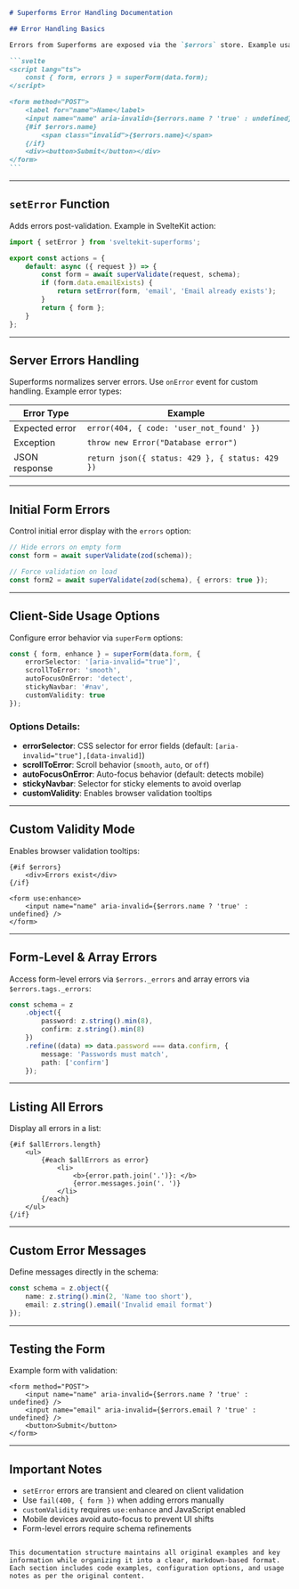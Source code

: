 ````markdown
# Superforms Error Handling Documentation

## Error Handling Basics

Errors from Superforms are exposed via the `$errors` store. Example usage:

```svelte
<script lang="ts">
	const { form, errors } = superForm(data.form);
</script>

<form method="POST">
	<label for="name">Name</label>
	<input name="name" aria-invalid={$errors.name ? 'true' : undefined} bind:value={$form.name} />
	{#if $errors.name}
		<span class="invalid">{$errors.name}</span>
	{/if}
	<div><button>Submit</button></div>
</form>
```
````

---

## `setError` Function

Adds errors post-validation. Example in SvelteKit action:

```typescript
import { setError } from 'sveltekit-superforms';

export const actions = {
	default: async ({ request }) => {
		const form = await superValidate(request, schema);
		if (form.data.emailExists) {
			return setError(form, 'email', 'Email already exists');
		}
		return { form };
	}
};
```

---

## Server Errors Handling

Superforms normalizes server errors. Use `onError` event for custom handling. Example error types:

| Error Type     | Example                                         |
| -------------- | ----------------------------------------------- |
| Expected error | `error(404, { code: 'user_not_found' })`        |
| Exception      | `throw new Error("Database error")`             |
| JSON response  | `return json({ status: 429 }, { status: 429 })` |

---

## Initial Form Errors

Control initial error display with the `errors` option:

```typescript
// Hide errors on empty form
const form = await superValidate(zod(schema));

// Force validation on load
const form2 = await superValidate(zod(schema), { errors: true });
```

---

## Client-Side Usage Options

Configure error behavior via `superForm` options:

```typescript
const { form, enhance } = superForm(data.form, {
	errorSelector: '[aria-invalid="true"]',
	scrollToError: 'smooth',
	autoFocusOnError: 'detect',
	stickyNavbar: '#nav',
	customValidity: true
});
```

### Options Details:

- **errorSelector**: CSS selector for error fields (default: `[aria-invalid="true"],[data-invalid]`)
- **scrollToError**: Scroll behavior (`smooth`, `auto`, or `off`)
- **autoFocusOnError**: Auto-focus behavior (default: detects mobile)
- **stickyNavbar**: Selector for sticky elements to avoid overlap
- **customValidity**: Enables browser validation tooltips

---

## Custom Validity Mode

Enables browser validation tooltips:

```svelte
{#if $errors}
	<div>Errors exist</div>
{/if}

<form use:enhance>
	<input name="name" aria-invalid={$errors.name ? 'true' : undefined} />
</form>
```

---

## Form-Level & Array Errors

Access form-level errors via `$errors._errors` and array errors via `$errors.tags._errors`:

```typescript
const schema = z
	.object({
		password: z.string().min(8),
		confirm: z.string().min(8)
	})
	.refine((data) => data.password === data.confirm, {
		message: 'Passwords must match',
		path: ['confirm']
	});
```

---

## Listing All Errors

Display all errors in a list:

```svelte
{#if $allErrors.length}
	<ul>
		{#each $allErrors as error}
			<li>
				<b>{error.path.join('.')}: </b>
				{error.messages.join('. ')}
			</li>
		{/each}
	</ul>
{/if}
```

---

## Custom Error Messages

Define messages directly in the schema:

```typescript
const schema = z.object({
	name: z.string().min(2, 'Name too short'),
	email: z.string().email('Invalid email format')
});
```

---

## Testing the Form

Example form with validation:

```svelte
<form method="POST">
	<input name="name" aria-invalid={$errors.name ? 'true' : undefined} />
	<input name="email" aria-invalid={$errors.email ? 'true' : undefined} />
	<button>Submit</button>
</form>
```

---

## Important Notes

- `setError` errors are transient and cleared on client validation
- Use `fail(400, { form })` when adding errors manually
- `customValidity` requires `use:enhance` and JavaScript enabled
- Mobile devices avoid auto-focus to prevent UI shifts
- Form-level errors require schema refinements

```

This documentation structure maintains all original examples and key information while organizing it into a clear, markdown-based format. Each section includes code examples, configuration options, and usage notes as per the original content.
```
